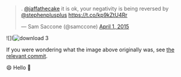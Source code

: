 <blockquote class="twitter-tweet" data-partner="tweetdeck"><p>. <a href="https://twitter.com/jaffathecake">@jaffathecake</a> it is ok, your negativity is being reversed by <a href="https://twitter.com/stephenplusplus">@stephenplusplus</a> &#10;&#10;<a href="https://t.co/kp9kZtU4Rr">https://t.co/kp9kZtU4Rr</a></p>&mdash; Sam Saccone (@samccone) <a href="https://twitter.com/samccone/status/583295853823160320">April 1, 2015</a></blockquote>
<script async src="//platform.twitter.com/widgets.js" charset="utf-8"></script>

![](![download 3](https://cloud.githubusercontent.com/assets/883126/6951690/1cb89078-d88b-11e4-9647-564397c468bb.png)


If you were wondering what the image above originally was, see [the relevant commit](https://github.com/stephenplusplus/i-politely-accept-pull-requests-to-this-repo/commit/ef7978ffe58e319d5feea69204cd167339a9e512).

:smile: Hello :clap:
